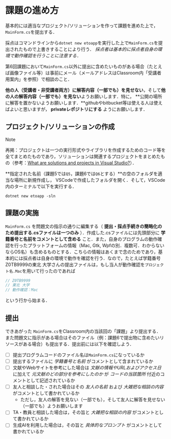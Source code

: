 # 課題の進め方

基本的には適当なプロジェクト/ソリューションを作って課題を進めた上で，`MainForm.cs`を提出する．

採点はコマンドラインから`dotnet new etoapp`を実行した上で`MainForm.cs`を提出されたもので上書きすることにより行う．
*採点者は基本的に採点者自身の環境で動作確認を行うことに注意する．*

第6回課題において`MainForm.cs`以外に提出に含めたいものがある場合（たとえば画像ファイル等）は事前にメール（メールアドレスはClassroom内「受講者用案内」を参照）で相談のこと．

**他の人（受講者・非受講者両方）に解答内容（一部でも）を見せない**，そして**他の人の解答内容（一部でも）を見ない**ようお願いします．特に，
**公開の場所に解答を置かないようお願いします．**githubやbitbucket等は使える人は使えばよいと思いますが， **privateレポジトリにする** ようにお願いします．

## プロジェクト/ソリューションの作成

> [!NOTE]
>
> 再掲：プロジェクトは一つの実行形式やライブラリを作成するためのコード等を全てまとめたものであり，ソリューションは関連するプロジェクトをまとめたもの（参考：[What are solutions and projects in Visual Studio?](https://docs.microsoft.com/en-us/visualstudio/ide/solutions-and-projects-in-visual-studio?view=vs-2022>)）．

**指定された名前（課題5では``Q5``，課題6では``Q6``とする）**の空のフォルダを適当な場所に新規作成し，
VSCodeで作成したフォルダを開く．そして，VSCode内のターミナルで以下を実行する．

```text
dotnet new etoapp -sln
```

## 課題の実施

`MainForm.cs` を問題文の指示の通りに編集する（ **提出・採点手続きの簡略化のため提出する.csファイルは一つのみ** ）．作成した.csファイルには先頭部分に **学籍番号と名前をコメントとして含める** こと．また，自身のプログラムの動作確認を行ったプラットフォームの情報（Mac, Gtk, Wpfの別．複数可．わからないならOS名）も含めるものとする．こちらの情報はあくまで念のためであり，基本的には採点者は自身の環境で動作を確認を行う．なので，たとえば学籍番号Z0TB9999の東北 大学さんの提出ファイルは，もし当人が動作確認を<code><span class="metaname">プロジェクト名</span>.Mac</code>を用いて行ったのであれば

```cs
// Z0TB9999
// 東北 大学
// 動作確認：Mac 
```

という行から始まる．

## 提出

できあがった `MainForm.cs`をClassroom内の当該回の「課題」より提出する．
また問題文に指示がある場合はそのファイル（例：課題6で提出物に含めたいリソースがある場合）も提出する．提出前には以下を確認しよう．

* [ ] 提出プログラムコードのファイル名は`MainForm.cs`になっているか
* [ ] 提出するファイルに *学籍番号と名前* がコメントとして含まれているか
* [ ] 文献やWebサイトを参考にした場合は *文献の情報やURLおよびアクセス日* に加えて *元文献のどの部分を参考にしたのか* が *コードの当該箇所* 付近のコメントとして記述されているか
* [ ] 友人と相談した・された場合はその *友人の名前* および *大雑把な相談の内容* がコメントとして書かれているか
  * ただし，友人の解答を見ない（一部でも），そして友人に解答を見せない（一部でも）ようお願いします
* [ ] TA・教員と相談した場合は，その旨と *大雑把な相談の内容* がコメントとして書かれているか
* [ ] 生成AIを利用した場合は，その旨と *具体的なプロンプト* がコメントとして書かれているか
